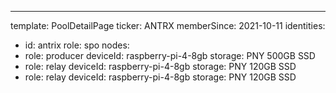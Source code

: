 ---
template: PoolDetailPage
ticker: ANTRX
memberSince: 2021-10-11
identities:
  - id: antrix
    role: spo
nodes:
  - role: producer
    deviceId: raspberry-pi-4-8gb
    storage: PNY 500GB SSD
  - role: relay
    deviceId: raspberry-pi-4-8gb
    storage: PNY 120GB SSD
  - role: relay
    deviceId: raspberry-pi-4-8gb
    storage: PNY 120GB SSD
